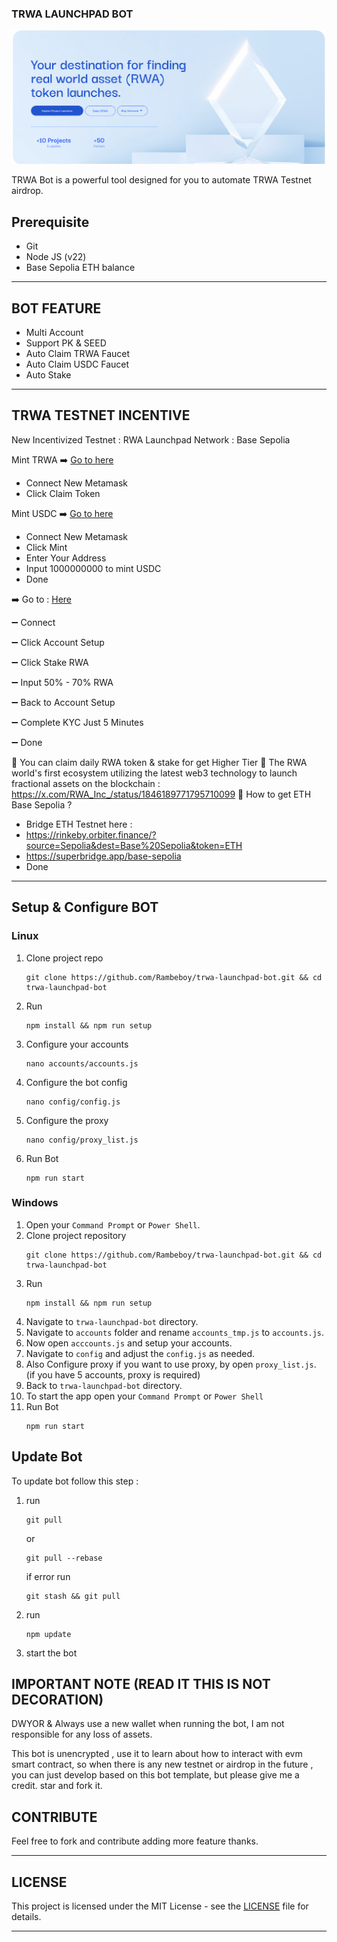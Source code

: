 ### TRWA LAUNCHPAD BOT

![TRWA](assets/img1.png)

TRWA Bot is a powerful tool designed for you to automate TRWA Testnet airdrop.

## Prerequisite

- Git
- Node JS (v22)
- Base Sepolia ETH balance

---

## BOT FEATURE
- Multi Account 
- Support PK & SEED
- Auto Claim TRWA Faucet
- Auto Claim USDC Faucet
- Auto Stake


---

## TRWA TESTNET INCENTIVE

New Incentivized Testnet : RWA Launchpad
Network : Base Sepolia

Mint TRWA 
➡️ [Go to here](https://sepolia.basescan.org/address/0x219BA210Ef31613390df886763099D0eD35aa6B8#writeContract)
- Connect New Metamask 
- Click Claim Token


Mint USDC 
➡️ [Go to here](https://base-sepolia.blockscout.com/address/0x6Ac3aB54Dc5019A2e57eCcb214337FF5bbD52897?tab=write_contract)
- Connect New Metamask 
- Click Mint
- Enter Your Address 
- Input 1000000000 to mint USDC 
- Done


➡️ Go to : [Here](https://launch.rwa.inc/)

➖ Connect

➖ Click Account Setup

➖ Click Stake RWA

➖ Input 50% - 70% RWA

➖ Back to Account Setup

➖ Complete KYC Just 5 Minutes

➖ Done

📌 You can claim daily RWA token & stake for get Higher Tier
📌 The RWA world's first ecosystem utilizing the latest web3 technology to launch fractional assets on the blockchain : https://x.com/RWA_Inc_/status/1846189771795710099
📌 How to get ETH Base Sepolia ?
- Bridge ETH Testnet here : 
- https://rinkeby.orbiter.finance/?source=Sepolia&dest=Base%20Sepolia&token=ETH
- https://superbridge.app/base-sepolia
- Done


---

## Setup & Configure BOT

### Linux
1. Clone project repo
   ```
   git clone https://github.com/Rambeboy/trwa-launchpad-bot.git && cd trwa-launchpad-bot
   ```
2. Run
   ```
   npm install && npm run setup
   ```
3. Configure your accounts
   ```
   nano accounts/accounts.js
   ```
4. Configure the bot config
   ```
   nano config/config.js
   ```
5. Configure the proxy
   ```
   nano config/proxy_list.js
   ```
6. Run Bot
   ```
   npm run start
   ```
   
### Windows

1. Open your `Command Prompt` or `Power Shell`.
2. Clone project repository
   ```
   git clone https://github.com/Rambeboy/trwa-launchpad-bot.git && cd trwa-launchpad-bot
   ```
3. Run 
   ```
   npm install && npm run setup
   ```
5. Navigate to `trwa-launchpad-bot` directory. 
6. Navigate to `accounts` folder and rename `accounts_tmp.js` to `accounts.js`.
7. Now open `acccounts.js` and setup your accounts.
8. Navigate to `config` and adjust the `config.js` as needed.
9. Also Configure proxy if you want to use proxy, by open `proxy_list.js`. (if you have 5 accounts, proxy is required)
10. Back to `trwa-launchpad-bot` directory.
11. To start the app open your `Command Prompt` or `Power Shell`
12. Run Bot
    ```
    npm run start
    ```

## Update Bot

To update bot follow this step :
1. run
   ```
   git pull
   ```
   or
   ```
   git pull --rebase
   ```
   if error run
   ```
   git stash && git pull
   ```
2. run
   ```
   npm update
   ```
2. start the bot


## IMPORTANT NOTE (READ IT THIS IS NOT DECORATION)
DWYOR & Always use a new wallet when running the bot, I am not responsible for any loss of assets.

This bot is unencrypted , use it to learn about how to interact with evm smart contract, so when there is any new testnet or airdrop in the future , you can just develop based on this bot template, but please give me a credit. star and fork it.

## CONTRIBUTE

Feel free to fork and contribute adding more feature thanks.

---

## LICENSE

This project is licensed under the MIT License - see the [LICENSE](LICENSE) file for details.

---
